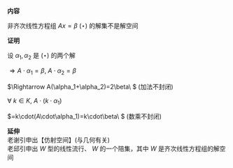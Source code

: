 **内容**  
  
非齐次线性方程组 $Ax=\beta\ (\star)$ 的解集不是解空间  
  
**证明**  
  
设 $\alpha_1,\alpha_2$ 是 $(\star)$ 的两个解  
  
 $\Rightarrow A\cdot\alpha_1=\beta,\ A\cdot\alpha_2=\beta$   
  
 $\Rightarrow A(\alpha_1+\alpha_2)=2\beta\ $ (加法不封闭)  
  
 $\forall\ k\in K,\ A\cdot(k\cdot\alpha_1)$   
  
 $=k\cdot(A\cdot\alpha_1)=k\cdot\beta\ $ (数乘不封闭)  
  
**延伸**  
老谢引申出【仿射空间】(与几何有关)  
老邱引申出 $W$ 型的线性流行、 $W$ 的一个陪集，其中 $W$ 是齐次线性方程组的解空间  
